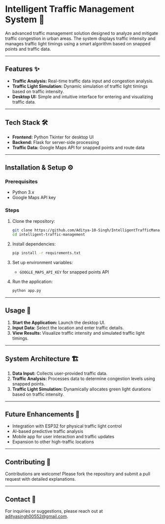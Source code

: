 # Intelligent Traffic Management System 🚦

An advanced traffic management solution designed to analyze and mitigate traffic congestion in urban areas. The system displays traffic intensity and manages traffic light timings using a smart algorithm based on snapped points and traffic data.

---

## Features ✨
- **Traffic Analysis:** Real-time traffic data input and congestion analysis.  
- **Traffic Light Simulation:** Dynamic simulation of traffic light timings based on traffic intensity.  
- **Desktop UI:** Simple and intuitive interface for entering and visualizing traffic data.  

---

## Tech Stack 🛠
- **Frontend:** Python Tkinter for desktop UI  
- **Backend:** Flask for server-side processing   
- **Traffic Data:** Google Maps API for snapped points and route data  

---

## Installation & Setup ⚙️

### Prerequisites
- Python 3.x  
- Google Maps API key  

### Steps
1. Clone the repository:
    ```bash
    git clone https://github.com/Aditya-10-Singh/IntelligentTrafficManagementSystem.git
    cd intelligent-traffic-management
    ```
2. Install dependencies:
    ```bash
    pip install -r requirements.txt
    ```
3. Set up environment variables:
    - `GOOGLE_MAPS_API_KEY` for snapped points API  

4. Run the application:
    ```bash
    python app.py
    ```

---

## Usage 🚗
1. **Start the Application:** Launch the desktop UI.  
2. **Input Data:** Select the location and enter traffic details.  
3. **View Results:** Visualize traffic intensity and simulated traffic light timings.

---

## System Architecture 🏗️
1. **Data Input:** Collects user-provided traffic data.  
2. **Traffic Analysis:** Processes data to determine congestion levels using snapped points.  
3. **Traffic Light Simulation:** Dynamically allocates green light durations based on traffic intensity.

---

## Future Enhancements 🚀
- Integration with ESP32 for physical traffic light control  
- AI-based predictive traffic analysis  
- Mobile app for user interaction and traffic updates  
- Expansion to other high-traffic locations  

---

## Contributing 🤝
Contributions are welcome! Please fork the repository and submit a pull request with detailed explanations.  

---

## Contact 📧  
For inquiries or suggestions, please reach out at adityasingh00552@gmail.com.
